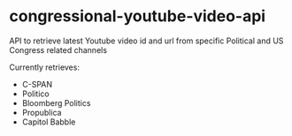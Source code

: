 # congressional-youtube-video-api

API to retrieve latest Youtube video id and url from specific Political and US Congress related channels

Currently retrieves:

- C-SPAN
- Politico
- Bloomberg Politics
- Propublica
- Capitol Babble
